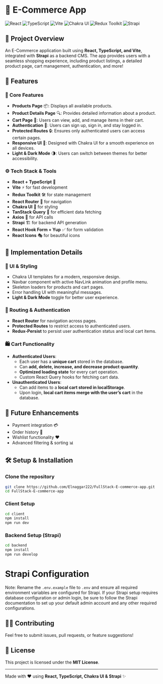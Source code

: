 # 🛒 E-Commerce App

![React](https://img.shields.io/badge/React-18.0.0-blue?style=flat&logo=react) 
![TypeScript](https://img.shields.io/badge/TypeScript-4.5.4-blue?style=flat&logo=typescript) 
![Vite](https://img.shields.io/badge/Vite-4.0.0-purple?style=flat&logo=vite) 
![Chakra UI](https://img.shields.io/badge/Chakra%20UI-%2323193F?style=flat&logo=chakraui) 
![Redux Toolkit](https://img.shields.io/badge/Redux%20Toolkit-%23764ABC?style=flat&logo=redux) 
![Strapi](https://img.shields.io/badge/Strapi-%23703BEB?style=flat&logo=strapi)

## 🚀 Project Overview
An E-Commerce application built using **React, TypeScript, and Vite**, integrated with **Strapi** as a backend CMS. The app provides users with a seamless shopping experience, including product listings, a detailed product page, cart management, authentication, and more!

## 📌 Features
### 🌟 Core Features
- **Products Page** 📦: Displays all available products.
- **Product Details Page** 🔍: Provides detailed information about a product.
- **Cart Page** 🛒: Users can view, add, and manage items in their cart.
- **Authentication** 🔑: Users can sign up, sign in, and stay logged in.
- **Protected Routes** 🔒: Ensures only authenticated users can access certain pages.
- **Responsive UI** 📱: Designed with Chakra UI for a smooth experience on all devices.
- **Light & Dark Mode** 🌗: Users can switch between themes for better accessibility.

### ⚙️ Tech Stack & Tools
- **React + TypeScript** 🚀
- **Vite** ⚡️ for fast development
- **Redux Toolkit** 🛠️ for state management
- **React Router** 🚦 for navigation
- **Chakra UI** 🎨 for styling
- **TanStack Query** 🔄 for efficient data fetching
- **Axios** 📡 for API calls
- **Strapi** 🏗️ for backend API generation
- **React Hook Form + Yup** ✅ for form validation
- **React Icons** 🎭 for beautiful icons

## 📄 Implementation Details
### 🎨 UI & Styling
- Chakra UI templates for a modern, responsive design.
- Navbar component with active NavLink animation and profile menu.
- Skeleton loaders for products and cart pages.
- Error handling UI with meaningful messages.
- **Light & Dark Mode** toggle for better user experience.

### 🔗 Routing & Authentication
- **React Router** for navigation across pages.
- **Protected Routes** to restrict access to authenticated users.
- **Redux-Persist** to persist user authentication status and local cart items.

### 🛍️ Cart Functionality
- **Authenticated Users**:
  - Each user has a **unique cart** stored in the database.
  - Can **add, delete, increase, and decrease product quantity**.
  - **Optimized loading state** for every cart operation.
  - Custom React Query hooks for fetching cart data.
- **Unauthenticated Users**:
  - Can add items to a **local cart stored in localStorage**.
  - Upon login, **local cart items merge with the user’s cart** in the database.

## 🎯 Future Enhancements
- Payment integration 💳
- Order history 📜
- Wishlist functionality ❤️
- Advanced filtering & sorting 📊

## 🛠️ Setup & Installation

### Clone the repository

```sh
git clone https://github.com/Elnaggar222/FullStack-E-commerce-app.git
cd FullStack-E-commerce-app
```

### Client Setup

```sh
cd client
npm install
npm run dev
```

### Backend Setup (Strapi)

```sh
cd backend
npm install
npm run develop
```

# Strapi Configuration

Note: Rename the `.env.example` file to `.env` and ensure all required environment variables are configured for Strapi. If your Strapi setup requires database configuration or admin login, be sure to follow the Strapi documentation to set up your default admin account and any other required configurations.

## 👨‍💻 Contributing
Feel free to submit issues, pull requests, or feature suggestions!

## 📜 License
This project is licensed under the **MIT License**.

---
Made with ❤️ using **React, TypeScript, Chakra UI & Strapi** ✨

